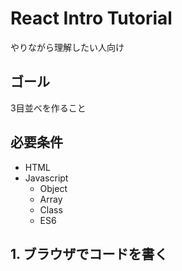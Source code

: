 # React Intro Tutorial
やりながら理解したい人向け
## ゴール
3目並べを作ること
## 必要条件
- HTML
- Javascript
  - Object
  - Array
  - Class
  - ES6
## 1. ブラウザでコードを書く